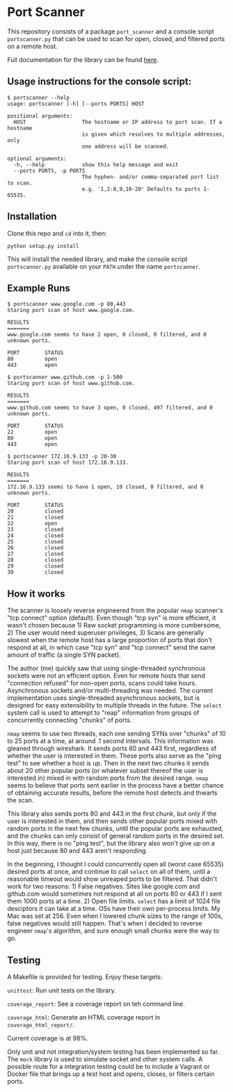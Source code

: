 # Port Scanner

This repository consists of a package ``port_scanner`` and a console script ``portscanner.py`` that can be used to scan for open, closed, and filtered ports on a remote host.

Full documentation for the library can be found [here](link).

## Usage instructions for the console script:

```
$ portscanner --help
usage: portscanner [-h] [--ports PORTS] HOST

positional arguments:
  HOST                  The hostname or IP address to port scan. If a hostname
                        is given which resolves to multiple addresses, only
                        one address will be scanned.

optional arguments:
  -h, --help            show this help message and exit
  --ports PORTS, -p PORTS
                        The hyphen- and/or comma-separated port list to scan.
                        e.g. '1,2-8,9,10-20' Defaults to ports 1-65535.
```

## Installation

Clone this repo and ``cd`` into it, then:

```
python setup.py install
```

This will install the needed library, and make the console script ``portscanner.py`` available on your ``PATH`` under the name ``portscanner``.

## Example Runs

```
$ portscanner www.google.com -p 80,443
Staring port scan of host www.google.com.

RESULTS
=======
www.google.com seems to have 2 open, 0 closed, 0 filtered, and 0 unknown ports.

PORT        STATUS
80          open
443         open
```

```
$ portscanner www.github.com -p 1-500
Staring port scan of host www.github.com.

RESULTS
=======
www.github.com seems to have 3 open, 0 closed, 497 filtered, and 0 unknown ports.

PORT        STATUS
22          open
80          open
443         open
```

```
$ portscanner 172.16.9.133 -p 20-30
Staring port scan of host 172.16.9.133.

RESULTS
=======
172.16.9.133 seems to have 1 open, 10 closed, 0 filtered, and 0 unknown ports.

PORT        STATUS
20          closed
21          closed
22          open
23          closed
24          closed
25          closed
26          closed
27          closed
28          closed
29          closed
30          closed
```

## How it works

The scanner is loosely reverse engineered from the popular ``nmap`` scanner's "tcp connect" option (default). Even though "tcp syn" is more efficient, it wasn't chosen because 1) Raw socket programming is more cumbersome, 2) The user would need superuser privileges, 3) Scans are generally slowest when the remote host has a large proportion of ports that don't respond at all, in which case "tcp syn" and "tcp connect" send the same amount of traffic (a single SYN packet).

The author (me) quickly saw that using single-threaded synchronous sockets were not an efficient option. Even for remote hosts that send "connection refused" for non-open ports, scans could take hours. Asynchronous sockets and/or multi-threading was needed. The current implementation uses single-threaded asynchronous sockets, but is designed for easy extensibility to multiple threads in the future. The ``select`` system call is used to attempt to "reap" information from groups of concurrently connecting "chunks" of ports.

``nmap`` seems to use two threads, each one sending SYNs over "chunks" of 10 to 25 ports at a time, at around .1 second intervals. This information was gleaned through wireshark. It sends ports 80 and 443 first, regardless of whether the user is interested in them. These ports also serve as the "ping test" to see whether a host is up. Then in the next two chunks it sends about 20 other popular ports (or whatever subset thereof the user is interested in) mixed in with random ports from the desired range. ``nmap`` seems to believe that ports sent earlier in the process have a better chance of obtaining accurate results, before the remote host detects and thwarts the scan.

This library also sends ports 80 and 443 in the first chunk, but only if the user is interested in them, and then sends other popular ports mixed with random ports in the next few chunks, until the popular ports are exhausted, and the chunks can only consist of general random ports in the desired set. In this way, there is no "ping test", but the library also won't give up on a host just because 80 and 443 aren't responding.

In the beginning, I thought I could concurrently open all (worst case 65535) desired ports at once, and continue to call ``select`` on all of them, until a reasonable timeout would show unreaped ports to be filtered. That didn't work for two reasons: 1) False negatives. Sites like google.com and github.com would sometimes not respond at all on ports 80 or 443 if I sent them 1000 ports at a time. 2) Open file limits. ``select`` has a limit of 1024 file desciptors it can take at a time. OSs have their own per-process limits. My Mac was set at 256. Even when I lowered chunk sizes to the range of 100s, false negatives would still happen. That's when I decided to reverse engineer ``nmap``'s algorithm, and sure enough small chunks were the way to go.



## Testing

A Makefile is provided for testing. Enjoy these targets:

``unittest``: Run unit tests on the library.

``coverage_report``: See a coverage report on teh command line.

``coverage_html``: Generate an HTML coverage report in ``coverage_html_report/``.

Current coverage is at 98%.

Only unit and not integration/system testing has been implemented so far. The ``mock`` library is used to simulate socket and other system calls. A possible route for a integration testing could be to include a Vagrant or Docker file that brings up a test host and opens, closes, or filters certain ports.

